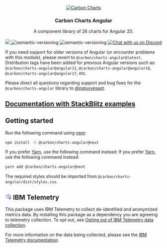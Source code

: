 <p align="center">
	<a href="https://charts.carbondesignsystem.com/">
		<img src="../../carbon-charts/HEAD/assets/dashboard.png" alt="Carbon Charts" />
	</a>
	<h3 align="center">Carbon Charts Angular</h3>
	<p align="center">
		A component library of 26 charts for Angular 20.
		<br /><br />
		<a href="https://www.npmjs.com/package/@carbon/charts">
			<img src="https://img.shields.io/npm/v/@carbon/charts.svg" />
		</a>
		<img alt="semantic-versioning" src="https://img.shields.io/badge/%20%20%F0%9F%93%A6%F0%9F%9A%80-semantic--ver-e10079.svg" />
		<img alt="semantic-versioning" src="https://img.shields.io/badge/downloads-+60k%2Fweek-green" />
		<a href="https://discord.gg/J7JEUEkTRX">
	    		<img src="https://img.shields.io/discord/689212587170201628?color=5865F2" alt="Chat with us on Discord">
	  	</a>
	</p>
</p>

If you need support for older versions of Angular (or encounter problems with this module), please
revert to `@carbon/charts-angular@latest`. Distribution tags have been added for previous Angular
versions such as: `@carbon/charts-angular@angular12`, `@carbon/charts-angular@angular16`,
`@carbon/charts-angular@angular17`, etc.

Please direct all questions regarding support and bug fixes for the `@carbon/charts-angular` library to
[@nstuyvesant](https://github.com/nstuyvesant).

## [Documentation with StackBlitz examples](https://charts.carbondesignsystem.com/)

## Getting started

Run the following command using [npm](https://www.npmjs.com/):

```bash
npm install -S @carbon/charts-angular@next
```

If you prefer [Yarn](https://yarnpkg.com/en/), use the following command instead: If you prefer
[Yarn](https://yarnpkg.com/en/), use the following command instead:

```bash
yarn add @carbon/charts-angular@next
```

The required styles should be imported from `@carbon/charts-angular/dist/styles.css`.

## <picture><source height="20" width="20" media="(prefers-color-scheme: dark)" srcset="https://raw.githubusercontent.com/ibm-telemetry/telemetry-js/main/docs/images/ibm-telemetry-dark.svg"><source height="20" width="20" media="(prefers-color-scheme: light)" srcset="https://raw.githubusercontent.com/ibm-telemetry/telemetry-js/main/docs/images/ibm-telemetry-light.svg"><img height="20" width="20" alt="IBM Telemetry" src="https://raw.githubusercontent.com/ibm-telemetry/telemetry-js/main/docs/images/ibm-telemetry-light.svg"></picture> IBM Telemetry

This package uses IBM Telemetry to collect de-identified and anonymized metrics
data. By installing this package as a dependency you are agreeing to telemetry
collection. To opt out, see
[Opting out of IBM Telemetry data collection](https://github.com/ibm-telemetry/telemetry-js/tree/main#opting-out-of-ibm-telemetry-data-collection).

For more information on the data being collected, please see the
[IBM Telemetry documentation](https://github.com/ibm-telemetry/telemetry-js/tree/main#ibm-telemetry-collection-basics).
